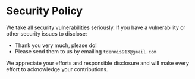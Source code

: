 # Security Policy

We take all security vulnerabilities seriously.
If you have a vulnerability or other security issues to disclose:

- Thank you very much, please do!
- Please send them to us by emailing `tdennis913@gmail.com`

We appreciate your efforts and responsible disclosure and will make every effort to acknowledge your contributions.
